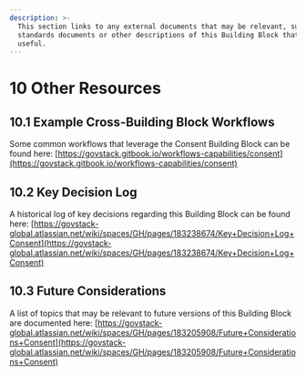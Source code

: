 ```yaml
---
description: >-
  This section links to any external documents that may be relevant, such as
  standards documents or other descriptions of this Building Block that may be
  useful.
---
```


# 10 Other Resources

## 10.1 Example Cross-Building Block Workflows

Some common workflows that leverage the Consent Building Block can be found here: [https://govstack.gitbook.io/workflows-capabilities/consent](https://govstack.gitbook.io/workflows-capabilities/consent)

## 10.2 Key Decision Log

A historical log of key decisions regarding this Building Block can be found here: [https://govstack-global.atlassian.net/wiki/spaces/GH/pages/183238674/Key+Decision+Log+Consent](https://govstack-global.atlassian.net/wiki/spaces/GH/pages/183238674/Key+Decision+Log+Consent)

## 10.3 Future Considerations

A list of topics that may be relevant to future versions of this Building Block are documented here: [https://govstack-global.atlassian.net/wiki/spaces/GH/pages/183205908/Future+Considerations+Consent](https://govstack-global.atlassian.net/wiki/spaces/GH/pages/183205908/Future+Considerations+Consent)
